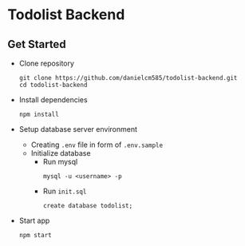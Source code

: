 # Todolist Backend 

## Get Started

- Clone repository
  ```
  git clone https://github.com/danielcm585/todolist-backend.git
  cd todolist-backend
  ```

- Install dependencies
  ```
  npm install
  ```

- Setup database server environment
  - Creating `.env` file in form of `.env.sample`
  - Initialize database 
    - Run mysql 
      ```
      mysql -u <username> -p
      ```
    - Run `init.sql` 
      ```
      create database todolist;
      ```

- Start app
  ```
  npm start
  ```